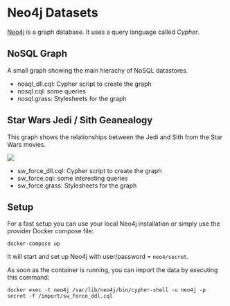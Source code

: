# Neo4j Datasets

[Neo4j](http://neo4j.com/) is a graph database. It uses a query language called _Cypher_.

## NoSQL Graph
A small graph showing the main hierachy of NoSQL datastores.

- nosql_dll.cql: Cypher script to create the graph
- nosql.cql: some queries
- nosql.grass: Stylesheets for the graph

## Star Wars Jedi / Sith Geanealogy
This graph shows the relationships between the Jedi and Sith from the Star Wars movies.

<img src="https://cdn.rawgit.com/ttrelle/nosql-datasets/master/neo4j/sw_force.svg">

- sw_force_dll.cql: Cypher script to create the graph
- sw_force.cql: some interesting queries
- sw_force.grass: Stylesheets for the graph

## Setup

For a fast setup you can use your local Neo4j installation or simply use the provider Docker compose file:

```
docker-compose up
```

It will start and set up Neo4j with user/password = `neo4/secret`.

As soon as the container is running, you can import the data by executing this command:

```
docker exec -t neo4j /var/lib/neo4j/bin/cypher-shell -u neo4j -p secret -f /import/sw_force_ddl.cql
```


